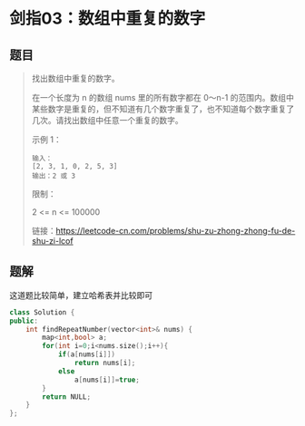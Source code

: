 # 剑指03：数组中重复的数字

## 题目

> 找出数组中重复的数字。
>
>
> 在一个长度为 n 的数组 nums 里的所有数字都在 0～n-1 的范围内。数组中某些数字是重复的，但不知道有几个数字重复了，也不知道每个数字重复了几次。请找出数组中任意一个重复的数字。
>
> 示例 1：
>
> ```
> 输入：
> [2, 3, 1, 0, 2, 5, 3]
> 输出：2 或 3 
> ```
>
> 
>
>
> 限制：
>
> 2 <= n <= 100000
>
> 
>
> 链接：https://leetcode-cn.com/problems/shu-zu-zhong-zhong-fu-de-shu-zi-lcof

## 题解

这道题比较简单，建立哈希表并比较即可

```c++
class Solution {
public:
    int findRepeatNumber(vector<int>& nums) {
        map<int,bool> a;
        for(int i=0;i<nums.size();i++){
            if(a[nums[i]])
                return nums[i];
            else
                a[nums[i]]=true;
        }
        return NULL;
    }
};
```

